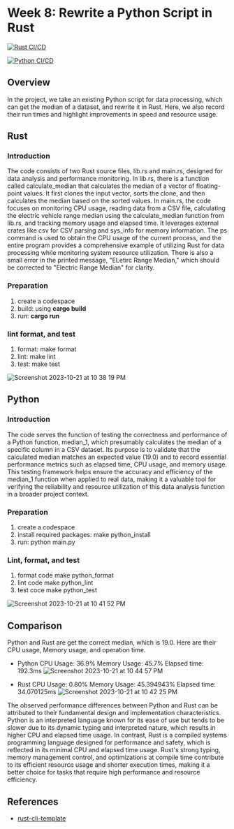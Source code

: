# Week 8: Rewrite a Python Script in Rust

[![Rust CI/CD](https://github.com/nogibjj/Rust_Data_Preprocess_TR/actions/workflows/RustCI.yml/badge.svg)](https://github.com/nogibjj/Rust_Data_Preprocess_TR/actions/workflows/RustCI.yml)

[![Python CI/CD](https://github.com/nogibjj/Rust_Data_Preprocess_TR/actions/workflows/PythonCI.yml/badge.svg)](https://github.com/nogibjj/Rust_Data_Preprocess_TR/actions/workflows/PythonCI.yml)


## Overview
In the project, we take an existing Python script for data processing, which can get the median of a dataset, and rewrite it in Rust. Here, we also record their run times and highlight improvements in speed and resource usage. 

## Rust
### Introduction
The code consists of two Rust source files, lib.rs and main.rs, designed for data analysis and performance monitoring. In lib.rs, there is a function called calculate_median that calculates the median of a vector of floating-point values. It first clones the input vector, sorts the clone, and then calculates the median based on the sorted values. In main.rs, the code focuses on monitoring CPU usage, reading data from a CSV file, calculating the electric vehicle range median using the calculate_median function from lib.rs, and tracking memory usage and elapsed time. It leverages external crates like csv for CSV parsing and sys_info for memory information. The ps command is used to obtain the CPU usage of the current process, and the entire program provides a comprehensive example of utilizing Rust for data processing while monitoring system resource utilization. There is also a small error in the printed message, "ELetirc Range Median," which should be corrected to "Electric Range Median" for clarity.

### Preparation 
1. create a codespace 
2. build: using **cargo build** 
3. run: **cargo run**

### lint format, and test
1. format: make format 
2. lint: make lint 
3. test: make test 

![Screenshot 2023-10-21 at 10 38 19 PM](https://github.com/nogibjj/Rust_Data_Preprocess_TR/assets/104114843/86a358f0-3c09-4fef-afd3-2bed224cdb76)

## Python
### Introduction
The code serves the function of testing the correctness and performance of a Python function, median_1, which presumably calculates the median of a specific column in a CSV dataset. Its purpose is to validate that the calculated median matches an expected value (19.0) and to record essential performance metrics such as elapsed time, CPU usage, and memory usage. This testing framework helps ensure the accuracy and efficiency of the median_1 function when applied to real data, making it a valuable tool for verifying the reliability and resource utilization of this data analysis function in a broader project context.

### Preparation
1. create a codespace 
2. install required packages: make python_install 
3. run: python main.py

### Lint, format, and test
1. format code make python_format
2. lint code make python_lint
3. test coce make python_test

![Screenshot 2023-10-21 at 10 41 52 PM](https://github.com/nogibjj/Rust_Data_Preprocess_TR/assets/104114843/4cf192c0-18a2-4f7e-91ad-30b5f8bcb29f)


## **Comparison**
Python and Rust are get the correct median, which is 19.0. Here are their CPU usage, Memory usage, and operation time. 

- Python
CPU Usage: 36.9%
Memory Usage: 45.7%
Elapsed time: 192.3ms
![Screenshot 2023-10-21 at 10 44 57 PM](https://github.com/nogibjj/Rust_Data_Preprocess_TR/assets/104114843/8e751ebf-ac23-4aff-927f-1db3124e9b5a)

- Rust
CPU Usage:  0.80%
Memory Usage: 45.394943%
Elapsed time: 34.070125ms
![Screenshot 2023-10-21 at 10 42 25 PM](https://github.com/nogibjj/Rust_Data_Preprocess_TR/assets/104114843/694042eb-1545-4fdd-9b2b-cdd50c3c2e38)

The observed performance differences between Python and Rust can be attributed to their fundamental design and implementation characteristics. Python is an interpreted language known for its ease of use but tends to be slower due to its dynamic typing and interpreted nature, which results in higher CPU and elapsed time usage. In contrast, Rust is a compiled systems programming language designed for performance and safety, which is reflected in its minimal CPU and elapsed time usage. Rust's strong typing, memory management control, and optimizations at compile time contribute to its efficient resource usage and shorter execution times, making it a better choice for tasks that require high performance and resource efficiency.


## References

* [rust-cli-template](https://github.com/kbknapp/rust-cli-template)


